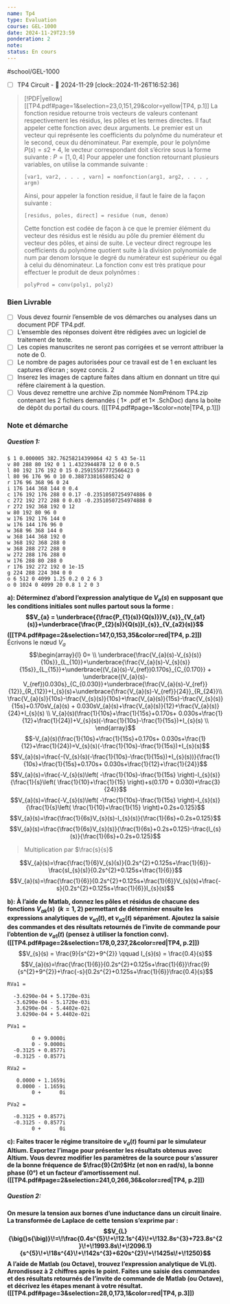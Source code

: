 ```yaml
---
name: Tp4
type: Evaluation
course: GEL-1000
date: 2024-11-29T23:59
ponderation: 2
note:
status: En cours
---
```

#school/GEL-1000
- [ ] TP4 Circuit - 📅 2024-11-29
      [clock::2024-11-26T16:52:36]

> [!PDF|yellow] [[TP4.pdf#page=1&selection=23,0,151,29&color=yellow|TP4, p.1]]
> La fonction residue retourne trois vecteurs de valeurs contenant respectivement les résidus, les pôles et les termes directes. Il faut appeler cette fonction avec deux arguments. Le premier est un vecteur qui représente les coefficients du polynôme du numérateur et le second, ceux du dénominateur. Par exemple, pour le polynôme $P(s) = s2 + 4$, le vecteur correspondant doit s’écrire sous la forme suivante :
> $P = [1, 0, 4]$ 
> Pour appeler une fonction retournant plusieurs variables, on utilise la commande suivante :
> ```
> [var1, var2, . . . , varn] = nomfonction(arg1, arg2, . . . , argm)
> ```
> Ainsi, pour appeler la fonction residue, il faut le faire de la façon suivante : 
> ```
> [residus, poles, direct] = residue (num, denom)
> ``` 
> Cette fonction est codée de façon à ce que le premier élément du vecteur des résidus est le résidu au pôle du premier élément du vecteur des pôles, et ainsi de suite. Le vecteur direct regroupe les coefficients du polynôme quotient suite à la division polynomiale de num par denom lorsque le degré du numérateur est supérieur ou égal à celui du dénominateur. La fonction conv est très pratique pour effectuer le produit de deux polynômes :
> ```
> polyProd = conv(poly1, poly2)
> ```

### Bien Livrable 
- [ ] Vous devez fournir l’ensemble de vos démarches ou analyses dans un document PDF TP4.pdf. 
- [ ] L’ensemble des réponses doivent être rédigées avec un logiciel de traitement de texte. 
- [ ] Les copies manuscrites ne seront pas corrigées et se verront attribuer la note de 0. 
- [ ] Le nombre de pages autorisées pour ce travail est de 1 en excluant les captures d’écran ; soyez concis. 2
- [ ] Inserez les images de capture faites dans altium en donnant un titre qui réfère clairement à la question. 
- [ ] Vous devez remettre une archive Zip nommée NomPrénom TP4.zip contenant les 2 fichiers demandés ( 1× .pdf et 1× .SchDoc) dans la boite de dépôt du portail du cours.
([[TP4.pdf#page=1&color=note|TP4, p.1]])

### Note et démarche
##### Question 1:

```circuitjs
$ 1 0.000005 382.76258214399064 42 5 43 5e-11
v 80 288 80 192 0 1 1.4323944878 12 0 0 0.5
l 80 192 176 192 0 15 0.25915587772566423 0
l 80 96 176 96 0 10 0.3887338165885242 0
r 176 96 368 96 0 24
i 176 144 368 144 0 0.4
c 176 192 176 288 0 0.17 -0.23510507254974886 0
c 272 192 272 288 0 0.03 -0.23510507254974888 0
r 272 192 368 192 0 12
w 80 192 80 96 0
w 176 192 176 144 0
w 176 144 176 96 0
w 368 96 368 144 0
w 368 144 368 192 0
w 368 192 368 288 0
w 368 288 272 288 0
w 272 288 176 288 0
w 176 288 80 288 0
r 176 192 272 192 0 1e-15
g 224 288 224 304 0 0
o 6 512 0 4099 1.25 0.2 0 2 6 3
o 0 1024 0 4099 20 0.8 1 2 0 3
```

**a): Déterminez d’abord l’expression analytique de $V_{a}(s)$ en supposant que les conditions initiales sont nulles partout sous la forme : 
$$V_{a} = \underbrace{{\frac{P_{1}(s)}{Q(s)}}V_{s}}_{V_{a1}(s)}+\underbrace{\frac{P_{2}(s)}{Q(s)}I_{s}}_{V_{a2}(s)}$$
([[TP4.pdf#page=2&selection=147,0,153,35&color=red|TP4, p.2]])**
    Écrivons le nœud $V_{a}$
$$\begin{array}{l}
0= \\
\underbrace{\frac{V_{a}(s)-V_{s}(s)}{10s}}_{L_{10}}+\underbrace{\frac{V_{a}(s)-V_{s}(s)}{15s}}_{L_{15}}+\underbrace{(V_{a}(s)-V_{ref})0.170s}_{C_{0.170}} + \underbrace{(V_{a}(s)-V_{ref})0.030s}_{C_{0.030}}+\underbrace{\frac{V_{a}(s)-V_{ref}}{12}}_{R_{12}}+I_{s}(s)+\underbrace{\frac{V_{a}(s)-V_{ref}}{24}}_{R_{24}}\\
\frac{V_{a}(s)}{10s}-\frac{V_{s}(s)}{10s}+\frac{V_{a}(s)}{15s}-\frac{V_{s}(s)}{15s}+0.170sV_{a}(s) + 0.030sV_{a}(s)+\frac{V_{a}(s)}{12}+\frac{V_{a}(s)}{24}+I_{s}(s) \\
V_{a}(s)(\frac{1}{10s}+\frac{1}{15s}+0.170s+ 0.030s+\frac{1}{12}+\frac{1}{24})+V_{s}(s)(-\frac{1}{10s}-\frac{1}{15s})+I_{s}(s) \\
\end{array}$$
$$-V_{a}(s)(\frac{1}{10s}+\frac{1}{15s}+0.170s+ 0.030s+\frac{1}{12}+\frac{1}{24})=V_{s}(s)(-\frac{1}{10s}-\frac{1}{15s})+I_{s}(s)$$
$$V_{a}(s)=\frac{-(V_{s}(s)(-\frac{1}{10s}-\frac{1}{15s})+I_{s}(s))}{\frac{1}{10s}+\frac{1}{15s}+0.170s+ 0.030s+\frac{1}{12}+\frac{1}{24}}$$
$$V_{a}(s)=\frac{-V_{s}(s)\left( -\frac{1}{10s}-\frac{1}{15s} \right)-I_{s}(s)}{\frac{1}{s}\left( \frac{1}{10}+\frac{1}{15} \right)+s(0.170 + 0.030)+\frac{3}{24}}$$
$$V_{a}(s)=\frac{-V_{s}(s)\left( -\frac{1}{10s}-\frac{1}{15s} \right)-I_{s}(s)}{\frac{1}{s}\left( \frac{1}{10}+\frac{1}{15} \right)+0.2s+0.125}$$
$$V_{a}(s)=\frac{\frac{1}{6s}V_{s}(s)-I_{s}(s)}{\frac{1}{6s}+0.2s+0.125}$$
$$V_{a}(s)=\frac{\frac{1}{6s}V_{s}(s)}{\frac{1}{6s}+0.2s+0.125}-\frac{I_{s}(s)}{\frac{1}{6s}+0.2s+0.125}$$
> Multiplication par $\frac{s}{s}$

$$V_{a}(s)=\frac{\frac{1}{6}V_{s}(s)}{0.2s^{2}+0.125s+\frac{1}{6}}-\frac{sI_{s}(s)}{0.2s^{2}+0.125s+\frac{1}{6}}$$
$$V_{a}(s)=\frac{\frac{1}{6}}{0.2s^{2}+0.125s+\frac{1}{6}}V_{s}(s)+\frac{-s}{0.2s^{2}+0.125s+\frac{1}{6}}I_{s}(s)$$


**b): À l’aide de Matlab, donnez les pôles et résidus de chacune des fonctions $V_{ak}(s) \ \ (k = 1, 2)$ permettant de déterminer ensuite les expressions analytiques de $v_{a1}(t)$, et $v_{a2}(t)$ séparément. Ajoutez la saisie des commandes et des résultats retournés de l’invite de commande pour l’obtention de $v_{a1}(t)$ (pensez à utiliser la fonction conv). ([[TP4.pdf#page=2&selection=178,0,237,2&color=red|TP4, p.2]])**
    $$V_{s}(s) = \frac{9}{s^{2}+9^{2}} \qquad I_{s}(s) = \frac{0.4}{s}$$
    $$V_{a}(s)=\frac{\frac{1}{6}}{0.2s^{2}+0.125s+\frac{1}{6}}\frac{9}{s^{2}+9^{2}}+\frac{-s}{0.2s^{2}+0.125s+\frac{1}{6}}\frac{0.4}{s}$$
```
RVa1 =

  -3.6290e-04 + 5.1720e-03i
  -3.6290e-04 - 5.1720e-03i
   3.6290e-04 - 5.4402e-02i
   3.6290e-04 + 5.4402e-02i

PVa1 =

        0 + 9.0000i
        0 - 9.0000i
  -0.3125 + 0.8577i
  -0.3125 - 0.8577i

RVa2 =

   0.0000 + 1.1659i
   0.0000 - 1.1659i
        0 +      0i

PVa2 =

  -0.3125 + 0.8577i
  -0.3125 - 0.8577i
        0 +      0i

```

**c): Faites tracer le régime transitoire de $v_{a}(t)$ fourni par le simulateur Altium. 
Exportez l’image pour présenter les résultats obtenus avec Altium. Vous devrez modifier les paramètres de la source pour s’assurer de la bonne fréquence de $\frac{9}{2𝜋}$Hz (et non en rad/s), la bonne phase ($0°$) et un facteur d’amortissement nul. ([[TP4.pdf#page=2&selection=241,0,266,36&color=red|TP4, p.2]])**
    

##### Question 2:
**On mesure la tension aux bornes d’une inductance dans un circuit linaire. La transformée de Laplace de cette tension s’exprime par :
$$V_{L}{\big(}s{\big)}\!=\!\frac{0.4s^{5}\!+\!12.1s^{4}\!+\!132.8s^{3}+723.8s^{2}\!+\!1993.8s\!+\!2096.1}{s^{5}\!+\!18s^{4}\!+\!142s^{3}+620s^{2}\!+\!1425s\!+\!1250}$$
A l’aide de Matlab (ou Octave), trouvez l’expression analytique de VL(t). Arrondissez à 2 chiffres après le point. Faites une saisie des commandes et des résultats retournés de l’invite de commande de Matlab (ou Octave), et décrivez les étapes menant à votre résultat. ([[TP4.pdf#page=3&selection=28,0,173,1&color=red|TP4, p.3]])**
    